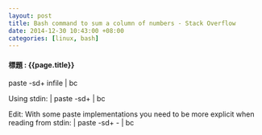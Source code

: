 ```yaml
---
layout: post
title: Bash command to sum a column of numbers - Stack Overflow
date: 2014-12-30 10:43:00 +08:00
categories: [linux, bash]
---
```

#### 標題 : {{page.title}} ####

paste -sd+ infile | bc 

Using stdin: 
<cmd> | paste -sd+ | bc

Edit: With some paste implementations you need to be more explicit when reading from stdin: 
<cmd> | paste -sd+ - | bc
